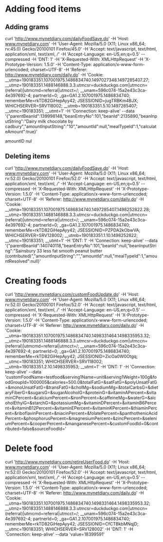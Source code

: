 
# Adding food items

## Adding grams
curl 'http://www.mynetdiary.com/dailyFoodSave.do' -H 'Host: www.mynetdiary.com' -H 'User-Agent: Mozilla/5.0 (X11; Linux x86_64; rv:45.0) Gecko/20100101 Firefox/45.0' -H 'Accept: text/javascript, text/html, application/xml, text/xml, */*' -H 'Accept-Language: en-US,en;q=0.5' --compressed -H 'DNT: 1' -H 'X-Requested-With: XMLHttpRequest' -H 'X-Prototype-Version: 1.5.0' -H 'Content-Type: application/x-www-form-urlencoded; charset=UTF-8' -H 'Referer: http://www.mynetdiary.com/daily.do' -H 'Cookie: __utma=190183351.107001975.1486834740.1497027348.1497285407.27; __utmz=190183351.1488146888.3.3.utmcsr=duckduckgo.com|utmccn=(referral)|utmcmd=referral|utmcct=/; __unam=596c074-15a2e43c3ca-4e397692-4; partnerId=0; _ga=GA1.2.107001975.1486834740; rememberMe=rkTD82GiHepAyy42; JSESSIONID=jugTRBKm4BJX; WHICHSERVER=SRV118002; __utmb=190183351.5.10.1497285407; __utmc=190183351; __utmt=1' -H 'Connection: keep-alive' --data '{"parentBeanId":139998148,"beanEntryNo":101,"beanId":2135890,"beanInputString":"Dairy milk chocolate by cadbury","amountInputString":"10","amountId":null,"mealTypeId":1,"calculateAmount":true}'

amountID nul

## Deleting items

curl 'http://www.mynetdiary.com/dailyFoodSave.do' -H 'Host: www.mynetdiary.com' -H 'User-Agent: Mozilla/5.0 (X11; Linux x86_64; rv:52.0) Gecko/20100101 Firefox/52.0' -H 'Accept: text/javascript, text/html, application/xml, text/xml, */*' -H 'Accept-Language: en-US,en;q=0.5' --compressed -H 'X-Requested-With: XMLHttpRequest' -H 'X-Prototype-Version: 1.5.0' -H 'Content-Type: application/x-www-form-urlencoded; charset=UTF-8' -H 'Referer: http://www.mynetdiary.com/daily.do' -H 'Cookie: __utma=190183351.107001975.1486834740.1497285407.1498252822.28; __utmz=190183351.1488146888.3.3.utmcsr=duckduckgo.com|utmccn=(referral)|utmcmd=referral|utmcct=/; __unam=596c074-15a2e43c3ca-4e397692-4; partnerId=0; _ga=GA1.2.107001975.1486834740; rememberMe=rkTD82GiHepAyy42; JSESSIONID=PZPDA2kObwVA; WHICHSERVER=SRV128002; __utmb=190183351.1.10.1498252822; __utmc=190183351; __utmt=1' -H 'DNT: 1' -H 'Connection: keep-alive' --data '{"parentBeanId":140740118,"beanEntryNo":101,"beanId":null,"beanInputString":"Sainsbury 33 less fat smooth peanut butter (contributed)","amountInputString":"","amountId":null,"mealTypeId":1,"amountResolved":null}'

# Creating foods

curl 'http://www.mynetdiary.com/customFoodUpdate.do' -H 'Host: www.mynetdiary.com' -H 'User-Agent: Mozilla/5.0 (X11; Linux x86_64; rv:52.0) Gecko/20100101 Firefox/52.0' -H 'Accept: text/javascript, text/html, application/xml, text/xml, */*' -H 'Accept-Language: en-US,en;q=0.5' --compressed -H 'X-Requested-With: XMLHttpRequest' -H 'X-Prototype-Version: 1.5.0' -H 'Content-Type: application/x-www-form-urlencoded; charset=UTF-8' -H 'Referer: http://www.mynetdiary.com/daily.do' -H 'Cookie: __utma=190183351.107001975.1486834740.1498331464.1498335953.32; __utmz=190183351.1488146888.3.3.utmcsr=duckduckgo.com|utmccn=(referral)|utmcmd=referral|utmcct=/; __unam=596c074-15a2e43c3ca-4e397692-4; partnerId=0; _ga=GA1.2.107001975.1486834740; rememberMe=rkTD82GiHepAyy42; JSESSIONID=ZicOa0W0Otgq; __utmc=190183351; WHICHSERVER=SRV118002; __utmb=190183351.2.10.1498335953; __utmt=1' -H 'DNT: 1' -H 'Connection: keep-alive' --data 'customFoodName=testfood&serving1Name=unit&serving1Weight=100g&foodGroupId=1000005&calories=500.0&totalFatG=&satFatG=&polyUnsatFatG=&monoUnsatFatG=&transFatG=&cholMg=&sodiumMg=&totalCarbsG=&dietaryFiberG=&sugarsG=&sugarAlcoholG=&proteinG=&vitaminAPercent=&vitaminCPercent=&calciumPercent=&ironPercent=&caffeineMg=&waterG=&alcoholEthylG=&starchG=&potassiumMg=&vitaminDPercent=&vitaminB6Percent=&vitaminB12Percent=&vitaminEPercent=&vitaminKPercent=&thiaminPercent=&riboflavinPercent=&niacinPercent=&folatePercent=&panthothenicAcidPercent=&phosphorusPercent=&magnesiumPercent=&zincPercent=&seleniumPercent=&cooperPercent=&manganesePercent=&customFoodId=0&contributed=false&sourceFoodId='

# Delete food
curl 'http://www.mynetdiary.com/retireUserFood.do' -H 'Host: www.mynetdiary.com' -H 'User-Agent: Mozilla/5.0 (X11; Linux x86_64; rv:52.0) Gecko/20100101 Firefox/52.0' -H 'Accept: text/javascript, text/html, application/xml, text/xml, */*' -H 'Accept-Language: en-US,en;q=0.5' --compressed -H 'X-Requested-With: XMLHttpRequest' -H 'X-Prototype-Version: 1.5.0' -H 'Content-Type: application/x-www-form-urlencoded; charset=UTF-8' -H 'Referer: http://www.mynetdiary.com/daily.do' -H 'Cookie: __utma=190183351.107001975.1486834740.1498331464.1498335953.32; __utmz=190183351.1488146888.3.3.utmcsr=duckduckgo.com|utmccn=(referral)|utmcmd=referral|utmcct=/; __unam=596c074-15a2e43c3ca-4e397692-4; partnerId=0; _ga=GA1.2.107001975.1486834740; rememberMe=rkTD82GiHepAyy42; JSESSIONID=CfCTBkbMNqjD; __utmc=190183351; WHICHSERVER=SRV128002' -H 'DNT: 1' -H 'Connection: keep-alive' --data 'value=18399591'

